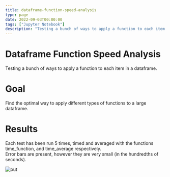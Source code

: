 ```yaml
---
title: dataframe-function-speed-analysis
type: page
date: 2022-09-03T00:00:00
tags: ["Jupyter Notebook"]
description: "Testing a bunch of ways to apply a function to each item in a dataframe."
---
```


# Dataframe Function Speed Analysis

Testing a bunch of ways to apply a function to each item in a dataframe.

# Goal

Find the optimal way to apply different types of functions to a large dataframe.

# Results

Each test has been run 5 times, timed and averaged with the functions time_function, and time_average respectively.<br>
Error bars are present, however they are very small (in the hundredths of seconds).

![out](./out.png)
